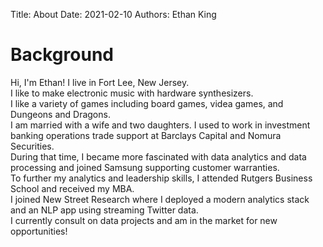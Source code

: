 Title: About
Date: 2021-02-10 
Authors: Ethan King
<!---Summary: Stuff
Category: About
Tags: about
Slug: about---> 


# Background

Hi, I'm Ethan! I live in Fort Lee, New Jersey.  
I like to make electronic music with hardware synthesizers.  
I like a variety of games including board games, videa games, and Dungeons and Dragons.  
I am married with a wife and two daughters. 
I used to work in investment banking operations trade support at Barclays Capital and Nomura Securities.  
During that time, I became more fascinated with data analytics and data processing and joined Samsung supporting customer warranties.  
To further my analytics and leadership skills, I attended Rutgers Business School and received my MBA.  
I joined New Street Research where I deployed a modern analytics stack and an NLP app using streaming Twitter data.  
I currently consult on data projects and am in the market for new opportunities!  





